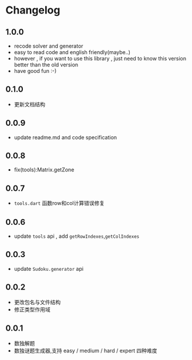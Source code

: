 # Changelog
## 1.0.0
- recode solver and generator
- easy to read code and english friendly(maybe..)
- however , if you want to use this library , just need to know this version better than the old version
- have good fun :-)
## 0.1.0
- 更新文档结构

## 0.0.9
- update readme.md and code specification

## 0.0.8
- fix(tools):Matrix.getZone

## 0.0.7
- `tools.dart` 函数row和col计算错误修复

## 0.0.6
- update `tools` api , add `getRowIndexes`,`getColIndexes`

## 0.0.3
- update `Sudoku.generator` api

## 0.0.2
- 更改包名与文件结构
- 修正类型作用域

## 0.0.1
- 数独解题
- 数独谜题生成器,支持 easy / medium / hard / expert 四种难度
